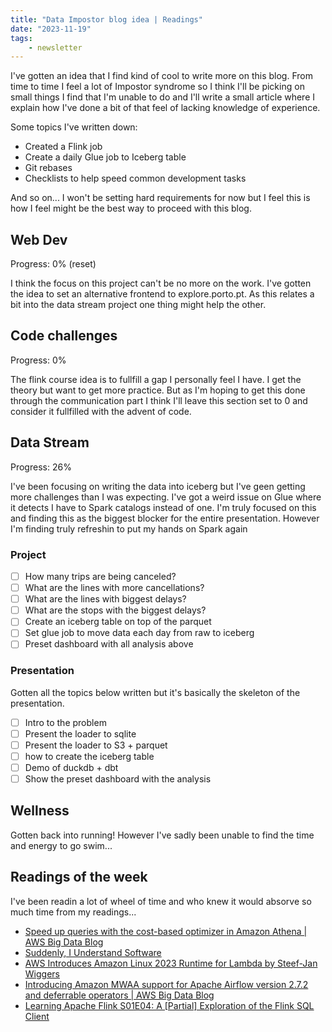 ```yaml
---
title: "Data Impostor blog idea | Readings"
date: "2023-11-19"
tags: 
    - newsletter
---
```


I've gotten an idea that I find kind of cool to write more on this blog. From time to time I feel a lot of Impostor syndrome so I think I'll be picking on small things I find that I'm unable to do and I'll write a small article where I explain how I've done a bit of that feel of lacking knowledge of experience.

Some topics I've written down:

- Created a Flink job
- Create a daily Glue job to Iceberg table
- Git rebases
- Checklists to help speed common development tasks

And so on... I won't be setting hard requirements for now but I feel this is how I feel might be the best way to proceed with this blog.

## Web Dev

Progress: 0% (reset)

I think the focus on this project can't be no more on the work. I've gotten the idea to set an alternative frontend to explore.porto.pt. As this relates a bit into the data stream project one thing might help the other.

## Code challenges

Progress: 0%

The flink course idea is to fullfill a gap I personally feel I have. I get the theory but want to get more practice. But as I'm hoping to get this done through the communication part I think I'll leave this section set to 0 and consider it fullfilled with the advent of code.

## Data Stream

Progress: 26%

I've been focusing on writing the data into iceberg but I've geen getting more challenges than I was expecting. I've got a weird issue on Glue where it detects I have to Spark catalogs instead of one. I'm truly focused on this and finding this as the biggest blocker for the entire presentation. However I'm finding truly refreshin to put my hands on Spark again

### Project

- [ ] How many trips are being canceled?
- [ ] What are the lines with more cancellations?
- [ ] What are the lines with biggest delays?
- [ ] What are the stops with the biggest delays?
- [ ] Create an iceberg table on top of the parquet
- [ ] Set glue job to move data each day from raw to iceberg
- [ ] Preset dashboard with all analysis above

### Presentation

Gotten all the topics below written but it's basically the skeleton of the presentation.

- [ ] Intro to the problem
- [ ] Present the loader to sqlite
- [ ] Present the loader to S3 + parquet
- [ ] how to create the iceberg table
- [ ] Demo of duckdb + dbt
- [ ] Show the preset dashboard with the analysis

## Wellness

Gotten back into running! However I've sadly been unable to find the time and energy to go swim...

## Readings of the week

I've been readin a lot of wheel of time and who knew it would absorve so much time from my readings...

- [Speed up queries with the cost-based optimizer in Amazon Athena | AWS Big Data Blog](https://aws.amazon.com/blogs/big-data/speed-up-queries-with-cost-based-optimizer-in-amazon-athena/)
- [Suddenly, I Understand Software](https://johnwhiles.com/posts/programming-as-theory)
- [AWS Introduces Amazon Linux 2023 Runtime for Lambda by Steef-Jan Wiggers](https://www.infoq.com/news/2023/11/al2023-aws-lambda-functions/)
- [Introducing Amazon MWAA support for Apache Airflow version 2.7.2 and deferrable operators | AWS Big Data Blog](https://aws.amazon.com/fr/blogs/big-data/introducing-amazon-mwaa-support-for-apache-airflow-version-2-7-2-and-deferrable-operators/)
- [Learning Apache Flink S01E04: A [Partial] Exploration of the Flink SQL Client](https://rmoff.net/2023/10/10/learning-apache-flink-s01e04-a-partial-exploration-of-the-flink-sql-client)
